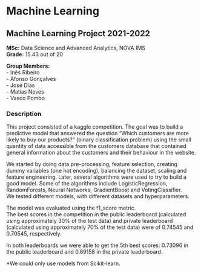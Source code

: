 # Machine Learning
## Machine Learning Project 2021-2022   
   
**MSc:** Data Science and Advanced Analytics, NOVA IMS   
**Grade:** 15.43 out of 20 
   
**Group Members:**   
\- Inês Ribeiro   
\- Afonso Gonçalves   
\- José Dias   
\- Matias Neves   
\- Vasco Pombo  
       
### Description
This project consisted of a kaggle competition. The goal was to build a predictive model that answered the question “Which customers are more likely to buy our products?” (binary classification problem) using the small quantity of data accessible from the customers database that contained general information about the customers and their behaviour in the website.   

We started by doing data pre-processing, feature selection, creating dummy variables (one hot encoding), balancing the dataset, scaling and feature engineering. Later, several algorithms were used to try to build a good model. Some of the algorithms include LogisticRegression, RandomForests, Neural Networks, GradientBoost and VotingClassifier.   
We tested different models, with different datasets and hyperparameters.

The model was evaluated using the f1_score metric.   
The best scores in the competition in the public leaderboard (calculated using approximately 30% of the test data) and private leaderboard (calculated using approximately 70% of the test data) were of 0.74545 and 0.70545, respectively.  
   
In both leaderboards we were able to get the 5th best scores: 0.73096 in the public leaderboard and 0.69158 in the private leaderboard. 

*We could only use models from Scikit-learn.

